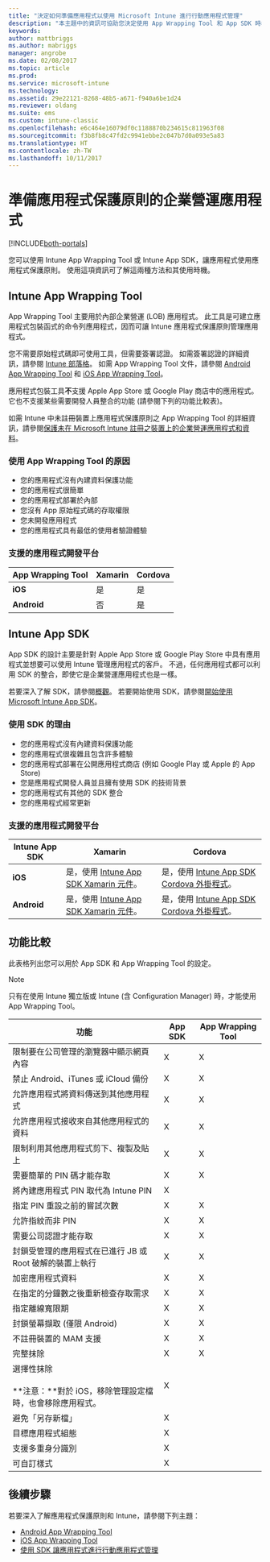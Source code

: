 ```yaml
---
title: "決定如何準備應用程式以使用 Microsoft Intune 進行行動應用程式管理"
description: "本主題中的資訊可協助您決定使用 App Wrapping Tool 和 App SDK 時機，以讓您的自訂企業營運應用程式得以使用行動應用程式管理原則。"
keywords: 
author: mattbriggs
ms.author: mabriggs
manager: angrobe
ms.date: 02/08/2017
ms.topic: article
ms.prod: 
ms.service: microsoft-intune
ms.technology: 
ms.assetid: 29e22121-8268-48b5-a671-f940a6be1d24
ms.reviewer: oldang
ms.suite: ems
ms.custom: intune-classic
ms.openlocfilehash: e6c464e16079df0c1188870b234615c811963f08
ms.sourcegitcommit: f3b8fb8c47fd2c9941ebbe2c047b7d0a093e5a83
ms.translationtype: HT
ms.contentlocale: zh-TW
ms.lasthandoff: 10/11/2017
---
```

# <a name="prepare-line-of-business-apps-for-app-protection-policies"></a>準備應用程式保護原則的企業營運應用程式

[!INCLUDE[both-portals](./includes/note-for-both-portals.md)]

您可以使用 Intune App Wrapping Tool 或 Intune App SDK，讓應用程式使用應用程式保護原則。 使用這項資訊可了解這兩種方法和其使用時機。

## <a name="intune-app-wrapping-tool"></a>Intune App Wrapping Tool
App Wrapping Tool 主要用於內部企業營運 (LOB) 應用程式。 此工具是可建立應用程式包裝函式的命令列應用程式，因而可讓 Intune 應用程式保護原則管理應用程式。

您不需要原始程式碼即可使用工具，但需要簽署認證。 如需簽署認證的詳細資訊，請參閱 [Intune 部落格](https://blogs.technet.microsoft.com/enterprisemobility/2015/02/25/how-to-obtain-the-prerequisites-for-the-intune-app-wrapping-tool-for-ios/)。 如需 App Wrapping Tool 文件，請參閱 [Android App Wrapping Tool](app-wrapper-prepare-android.md) 和 [iOS App Wrapping Tool](app-wrapper-prepare-ios.md)。

應用程式包裝工具**不**支援 Apple App Store 或 Google Play 商店中的應用程式。 它也不支援某些需要開發人員整合的功能 (請參閱下列的功能比較表)。


如需 Intune 中未註冊裝置上應用程式保護原則之 App Wrapping Tool 的詳細資訊，請參閱[保護未在 Microsoft Intune 註冊之裝置上的企業營運應用程式和資料](/intune-classic/deploy-use/protect-line-of-business-apps-and-data-on-devices-not-enrolled-in-microsoft-intune)。

### <a name="reasons-to-use-the-app-wrapping-tool"></a>使用 App Wrapping Tool 的原因
* 您的應用程式沒有內建資料保護功能
* 您的應用程式很簡單
* 您的應用程式部署於內部
* 您沒有 App 原始程式碼的存取權限
* 您未開發應用程式
* 您的應用程式具有最低的使用者驗證體驗


### <a name="supported-app-development-platforms"></a>支援的應用程式開發平台

|**App Wrapping Tool** | **Xamarin** |**Cordova** |
|------|----|----|
|**iOS** |是|是|
|**Android**| 否 |是|

## <a name="intune-app-sdk"></a>Intune App SDK
App SDK 的設計主要是針對 Apple App Store 或 Google Play Store 中具有應用程式並想要可以使用 Intune 管理應用程式的客戶。 不過，任何應用程式都可以利用 SDK 的整合，即使它是企業營運應用程式也是一樣。

若要深入了解 SDK，請參閱[概觀](app-sdk.md)。 若要開始使用 SDK，請參閱[開始使用 Microsoft Intune App SDK](app-sdk-get-started.md)。

### <a name="reasons-to-use-the-sdk"></a>使用 SDK 的理由
* 您的應用程式沒有內建資料保護功能
* 您的應用程式很複雜且包含許多體驗
* 您的應用程式部署在公開應用程式商店 (例如 Google Play 或 Apple 的 App Store)
* 您是應用程式開發人員並且擁有使用 SDK 的技術背景
* 您的應用程式有其他的 SDK 整合
* 您的應用程式經常更新

### <a name="supported-app-development-platforms"></a>支援的應用程式開發平台

|**Intune App SDK** |**Xamarin** |**Cordova**
|------|----|----|
|**iOS**|是，使用 [Intune App SDK Xamarin 元件](app-sdk-xamarin.md)。|是，使用 [Intune App SDK Cordova 外掛程式](app-sdk-cordova.md)。|
|**Android**| 是，使用 [Intune App SDK Xamarin 元件](app-sdk-xamarin.md)。|是，使用 [Intune App SDK Cordova 外掛程式](app-sdk-cordova.md)。|

## <a name="feature-comparison"></a>功能比較
此表格列出您可以用於 App SDK 和 App Wrapping Tool 的設定。

> [!NOTE]
> 只有在使用 Intune 獨立版或 Intune (含 Configuration Manager) 時，才能使用 App Wrapping Tool。

|功能|App SDK|App Wrapping Tool|
|-----------|---------------------|-----------|
|限制要在公司管理的瀏覽器中顯示網頁內容|X|X|
|禁止 Android、iTunes 或 iCloud 備份|X|X|
|允許應用程式將資料傳送到其他應用程式|X|X|
|允許應用程式接收來自其他應用程式的資料|X|X|
|限制利用其他應用程式剪下、複製及貼上|X|X|
|需要簡單的 PIN 碼才能存取|X|X|
|將內建應用程式 PIN 取代為 Intune PIN|X||
|指定 PIN 重設之前的嘗試次數|X|X|
|允許指紋而非 PIN |X|X|
|需要公司認證才能存取|X|X|
|封鎖受管理的應用程式在已進行 JB 或 Root 破解的裝置上執行|X|X|
|加密應用程式資料|X|X|
|在指定的分鐘數之後重新檢查存取需求|X|X|
|指定離線寬限期|X|X|
|封鎖螢幕擷取 (僅限 Android)|X|X|
|不註冊裝置的 MAM 支援|X|X|
|完整抹除|X|X|
|選擇性抹除 <br></br>**注意：**對於 iOS，移除管理設定檔時，也會移除應用程式。|X||
|避免「另存新檔」 |X||
|目標應用程式組態 |X||
|支援多重身分識別|X||
|可自訂樣式 |X|||
## <a name="next-steps"></a>後續步驟

若要深入了解應用程式保護原則和 Intune，請參閱下列主題：

  -  [Android App Wrapping Tool](app-wrapper-prepare-android.md)</br>
  - [iOS App Wrapping Tool](app-wrapper-prepare-ios.md)</br>
  - [使用 SDK 讓應用程式進行行動應用程式管理](/intune-classic/deploy-use/use-the-sdk-to-enable-apps-for-mobile-application-management)
